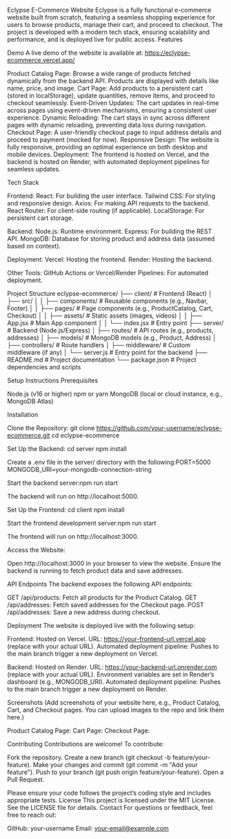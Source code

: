 Eclypse E-Commerce Website
Eclypse is a fully functional e-commerce website built from scratch, featuring a seamless shopping experience for users to browse products, manage their cart, and proceed to checkout. The project is developed with a modern tech stack, ensuring scalability and performance, and is deployed live for public access.
Features

Demo
A live demo of the website is available at: 
https://eclypse-ecommerce.vercel.app/

Product Catalog Page: Browse a wide range of products fetched dynamically from the backend API. Products are displayed with details like name, price, and image.
Cart Page: Add products to a persistent cart (stored in localStorage), update quantities, remove items, and proceed to checkout seamlessly.
Event-Driven Updates: The cart updates in real-time across pages using event-driven mechanisms, ensuring a consistent user experience.
Dynamic Reloading: The cart stays in sync across different pages with dynamic reloading, preventing data loss during navigation.
Checkout Page: A user-friendly checkout page to input address details and proceed to payment (mocked for now).
Responsive Design: The website is fully responsive, providing an optimal experience on both desktop and mobile devices.
Deployment: The frontend is hosted on Vercel, and the backend is hosted on Render, with automated deployment pipelines for seamless updates.

Tech Stack

Frontend:
React: For building the user interface.
Tailwind CSS: For styling and responsive design.
Axios: For making API requests to the backend.
React Router: For client-side routing (if applicable).
LocalStorage: For persistent cart storage.


Backend:
Node.js: Runtime environment.
Express: For building the REST API.
MongoDB: Database for storing product and address data (assumed based on context).


Deployment:
Vercel: Hosting the frontend.
Render: Hosting the backend.


Other Tools:
GitHub Actions or Vercel/Render Pipelines: For automated deployment.



Project Structure
eclypse-ecommerce/
├── client/                  # Frontend (React)
│   ├── src/
│   │   ├── components/      # Reusable components (e.g., Navbar, Footer)
│   │   ├── pages/           # Page components (e.g., ProductCatalog, Cart, Checkout)
│   │   ├── assets/          # Static assets (images, videos)
│   │   ├── App.jsx          # Main App component
│   │   └── index.jsx        # Entry point
├── server/                  # Backend (Node.js/Express)
│   ├── routes/              # API routes (e.g., products, addresses)
│   ├── models/              # MongoDB models (e.g., Product, Address)
│   ├── controllers/         # Route handlers
│   ├── middleware/          # Custom middleware (if any)
│   └── server.js            # Entry point for the backend
├── README.md                # Project documentation
└── package.json             # Project dependencies and scripts

Setup Instructions
Prerequisites

Node.js (v16 or higher)
npm or yarn
MongoDB (local or cloud instance, e.g., MongoDB Atlas)

Installation

Clone the Repository:
git clone https://github.com/your-username/eclypse-ecommerce.git
cd eclypse-ecommerce


Set Up the Backend:
cd server
npm install


Create a .env file in the server/ directory with the following:PORT=5000
MONGODB_URI=your-mongodb-connection-string


Start the backend server:npm run start

The backend will run on http://localhost:5000.


Set Up the Frontend:
cd client
npm install


Start the frontend development server:npm run start

The frontend will run on http://localhost:3000.


Access the Website:

Open http://localhost:3000 in your browser to view the website.
Ensure the backend is running to fetch product data and save addresses.



API Endpoints
The backend exposes the following API endpoints:

GET /api/products: Fetch all products for the Product Catalog.
GET /api/addresses: Fetch saved addresses for the Checkout page.
POST /api/addresses: Save a new address during checkout.

Deployment
The website is deployed live with the following setup:

Frontend: Hosted on Vercel.
URL: https://your-frontend-url.vercel.app (replace with your actual URL).
Automated deployment pipeline: Pushes to the main branch trigger a new deployment on Vercel.


Backend: Hosted on Render.
URL: https://your-backend-url.onrender.com (replace with your actual URL).
Environment variables are set in Render’s dashboard (e.g., MONGODB_URI).
Automated deployment pipeline: Pushes to the main branch trigger a new deployment on Render.



Screenshots
(Add screenshots of your website here, e.g., Product Catalog, Cart, and Checkout pages. You can upload images to the repo and link them here.)

Product Catalog Page:
Cart Page:
Checkout Page:


Contributing
Contributions are welcome! To contribute:

Fork the repository.
Create a new branch (git checkout -b feature/your-feature).
Make your changes and commit (git commit -m "Add your feature").
Push to your branch (git push origin feature/your-feature).
Open a Pull Request.

Please ensure your code follows the project’s coding style and includes appropriate tests.
License
This project is licensed under the MIT License. See the LICENSE file for details.
Contact
For questions or feedback, feel free to reach out:

GitHub: your-username
Email: your-email@example.com

